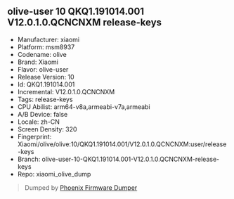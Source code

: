 ## olive-user 10 QKQ1.191014.001 V12.0.1.0.QCNCNXM release-keys
- Manufacturer: xiaomi
- Platform: msm8937
- Codename: olive
- Brand: Xiaomi
- Flavor: olive-user
- Release Version: 10
- Id: QKQ1.191014.001
- Incremental: V12.0.1.0.QCNCNXM
- Tags: release-keys
- CPU Abilist: arm64-v8a,armeabi-v7a,armeabi
- A/B Device: false
- Locale: zh-CN
- Screen Density: 320
- Fingerprint: Xiaomi/olive/olive:10/QKQ1.191014.001/V12.0.1.0.QCNCNXM:user/release-keys
- Branch: olive-user-10-QKQ1.191014.001-V12.0.1.0.QCNCNXM-release-keys
- Repo: xiaomi_olive_dump


>Dumped by [Phoenix Firmware Dumper](https://github.com/DroidDumps/phoenix_firmware_dumper)
